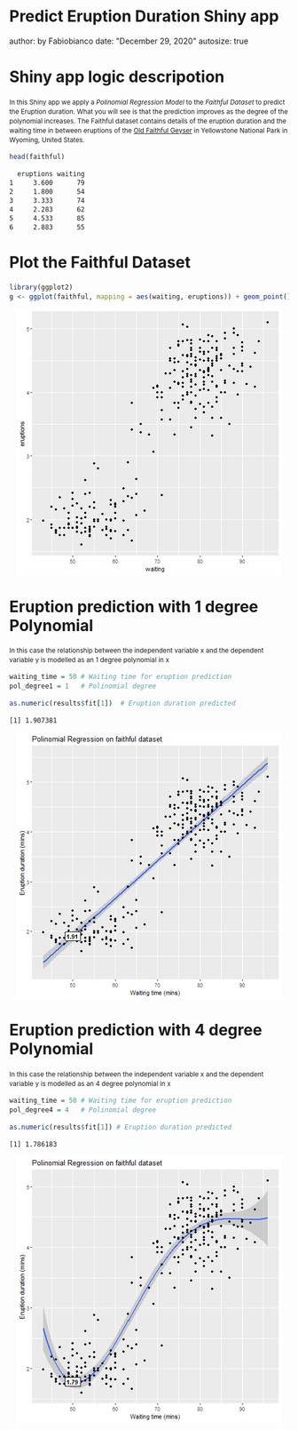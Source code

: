Predict Eruption Duration Shiny app
========================================================
author: by Fabiobianco
date: "December 29, 2020"
autosize: true

Shiny app logic descripotion
========================================================
<small>In this Shiny app we apply a *Polinomial Regression Model* to the *Faithful Dataset* to predict the Eruption duration. What you will see is that the prediction improves as the degree of the polynomial increases.
The Faithful dataset contains details of the eruption duration and the waiting time in between eruptions of the [Old Faithful Geyser](https://en.wikipedia.org/wiki/Old_Faithful) in Yellowstone National Park in Wyoming, United States.</small>


```r
head(faithful)
```

```
  eruptions waiting
1     3.600      79
2     1.800      54
3     3.333      74
4     2.283      62
5     4.533      85
6     2.883      55
```


Plot the Faithful Dataset
========================================================


```r
library(ggplot2)
g <- ggplot(faithful, mapping = aes(waiting, eruptions)) + geom_point()
```



<img src="faithfuldataset.png" title="plot of chunk unnamed-chunk-4" alt="plot of chunk unnamed-chunk-4" style="display: block; margin: auto;" />

Eruption prediction with 1 degree Polynomial
========================================================
<small>In this case the relationship between the independent variable x and the dependent variable y is modelled as an 1 degree polynomial in x</small>

```r
waiting_time = 50 # Waiting time for eruption prediction
pol_degree1 = 1   # Polinomial degree
```




```r
as.numeric(results$fit[1])  # Eruption duration predicted
```

```
[1] 1.907381
```





<img src="faithful1.png" title="plot of chunk unnamed-chunk-10" alt="plot of chunk unnamed-chunk-10" style="display: block; margin: auto;" />

Eruption prediction with 4 degree Polynomial
========================================================
<small>In this case the relationship between the independent variable x and the dependent variable y is modelled as an 4 degree polynomial in x</small>

```r
waiting_time = 50 # Waiting time for eruption prediction
pol_degree4 = 4   # Polinomial degree
```




```r
as.numeric(results$fit[1]) # Eruption duration predicted
```

```
[1] 1.786183
```





<img src="faithful4.png" title="plot of chunk unnamed-chunk-16" alt="plot of chunk unnamed-chunk-16" style="display: block; margin: auto;" />

